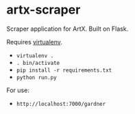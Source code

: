 artx-scraper
============

Scraper application for ArtX. Built on Flask.

Requires [virtualenv](http://www.virtualenv.org/en/latest/).

* `virtualenv .`
* `. bin/activate`
* `pip install -r requirements.txt`
* `python run.py`

For use:

* `http://localhost:7000/gardner`